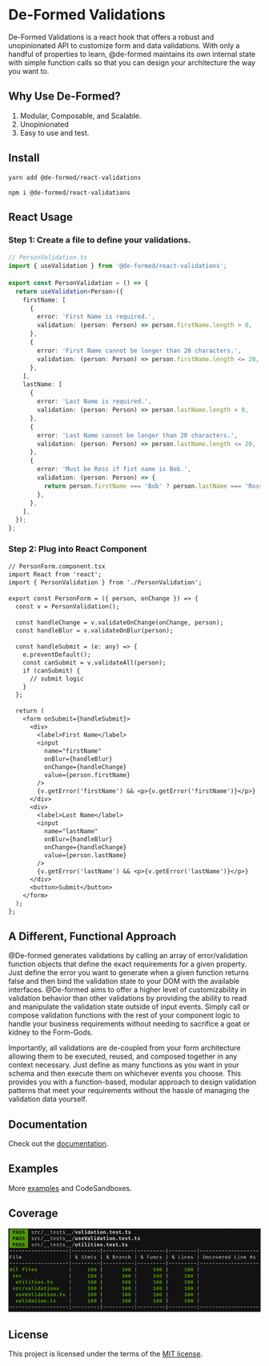 # De-Formed Validations

De-Formed Validations is a react hook that offers a robust and unopinionated API to customize form and data validations. With only a handful of properties to learn, @de-formed maintains its own internal state with simple function calls so that you can design your architecture the way you want to.

## Why Use De-Formed?

1. Modular, Composable, and Scalable.
2. Unopinionated
3. Easy to use and test.

## Install
```
yarn add @de-formed/react-validations
```
```
npm i @de-formed/react-validations
```
## React Usage

### Step 1: Create a file to define your validations.
```ts
// PersonValidation.ts
import { useValidation } from '@de-formed/react-validations';

export const PersonValidation = () => {
  return useValidation<Person>({
    firstName: [
      {
        error: 'First Name is required.',
        validation: (person: Person) => person.firstName.length > 0,
      },
      {
        error: 'First Name cannot be longer than 20 characters.',
        validation: (person: Person) => person.firstName.length <= 20,
      },
    ],
    lastName: [
      {
        error: 'Last Name is required.',
        validation: (person: Person) => person.lastName.length > 0,
      },
      {
        error: 'Last Name cannot be longer than 20 characters.',
        validation: (person: Person) => person.lastName.length <= 20,
      },
      {
        error: 'Must be Ross if fist name is Bob.',
        validation: (person: Person) => {
          return person.firstName === 'Bob' ? person.lastName === 'Ross' : true;
        },
      },
    ],
  });
};
```

### Step 2: Plug into React Component
```tsx
// PersonForm.component.tsx
import React from 'react';
import { PersonValidation } from './PersonValidation';

export const PersonForm = ({ person, onChange }) => {
  const v = PersonValidation();

  const handleChange = v.validateOnChange(onChange, person);
  const handleBlur = v.validateOnBlur(person);

  const handleSubmit = (e: any) => {
    e.preventDefault();
    const canSubmit = v.validateAll(person);
    if (canSubmit) {
      // submit logic
    }
  };

  return (
    <form onSubmit={handleSubmit}>
      <div>
        <label>First Name</label>
        <input
          name="firstName"
          onBlur={handleBlur}
          onChange={handleChange}
          value={person.firstName}
        />
        {v.getError('firstName') && <p>{v.getError('firstName')}</p>}
      </div>
      <div>
        <label>Last Name</label>
        <input
          name="lastName"
          onBlur={handleBlur}
          onChange={handleChange}
          value={person.lastName}
        />
        {v.getError('lastName') && <p>{v.getError('lastName')}</p>}
      </div>
      <button>Submit</button>
    </form>
  );
};
```
## A Different, Functional Approach
@De-formed generates validations by calling an array of error/validation function objects that define the exact requirements for a given property. Just define the error you want to generate when a given function returns false and then bind the validation state to your DOM with the available interfaces. @De-formed aims to offer a higher level of customizability in validation behavior than other validations by providing the ability to read and manipulate the validation state outside of input events. Simply call or compose validation functions with the rest of your component logic to handle your business requirements without needing to sacrifice a goat or kidney to the Form-Gods.

Importantly, all validations are de-coupled from your form architecture allowing them to be executed, reused, and composed together in any context necessary. Just define as many functions as you want in your schema and then execute them on whichever events you choose. This provides you with a function-based, modular approach to design validation patterns that meet your requirements without the hassle of managing the validation data yourself.

## Documentation

Check out the [documentation](https://github.com/prescottbreeden/de-formed-validations/wiki/Docs).

## Examples

More [examples](https://github.com/prescottbreeden/de-formed-validations/wiki/Examples) and CodeSandboxes.

## Coverage
![test coverage](https://github.com/prescottbreeden/de-formed-validations/blob/master/test-coverage.png?raw=true)

## License

This project is licensed under the terms of the [MIT license](/LICENSE).
